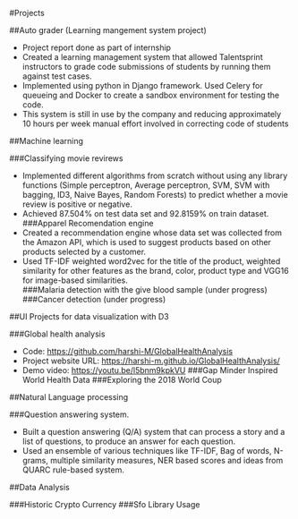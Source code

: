 #Projects

##Auto grader (Learning mangement system project) 
- Project report done as part of internship
- Created a learning management system that allowed Talentsprint instructors to grade code submissions of students by running them against test cases. 
- Implemented using python in Django framework. Used Celery for queueing and Docker to create a sandbox environment for testing the code. 
- This system is still in use by the company and reducing approximately 10 hours per week manual effort involved in correcting code of students


##Machine learning 

###Classifying movie revirews
- Implemented different algorithms from scratch without using any library functions (Simple perceptron, Average perceptron, SVM, SVM with bagging, ID3, Naive Bayes, Random Forests) to predict whether a movie review is positive or negative.
- Achieved 87.504% on test data set and 92.8159% on train dataset.
###Apparel Recomendation engine
- Created a recommendation engine whose data set was collected from the Amazon API, which is used to suggest products based on other products selected by a customer.
- Used TF-IDF weighted word2vec for the title of the product, weighted similarity for other features as the brand, color, product type and VGG16 for image-based similarities.    
###Malaria detection with the give blood sample (under progress)
###Cancer detection (under progress)

##UI Projects for data visualization with D3

###Global health analysis 
- Code: https://github.com/harshi-M/GlobalHealthAnalysis
- Project website URL: https://harshi-m.github.io/GlobalHealthAnalysis/
- Demo video: https://youtu.be/l5bnm9kpkVU
###Gap Minder Inspired World Health Data
###Exploring the 2018 World Coup

##Natural Language processing 

###Question answering system.
- Built a question answering (Q/A) system that can process a story and a list of questions, to produce an answer for each question. 
- Used an ensemble of various techniques like TF-IDF, Bag of words, N-grams, multiple similarity measures, NER based scores and ideas from QUARC rule-based system. 

##Data Analysis

###Historic Crypto Currency
###Sfo Library Usage
